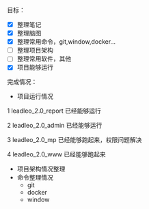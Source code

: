 目标：

- [x] 整理笔记
- [x] 整理脑图
- [x] 整理常用命令，git,window,docker...
- [ ] 整理项目架构
- [ ] 整理常用软件，其他
- [x] 项目能够运行

完成情况：

- 项目运行情况

1 leadleo_2.0_report 已经能够运行

2 leadleo_2.0_admin 已经能够运行

3 leadleo_2.0_mp 已经能够跑起来，权限问题解决

4 leadleo_2.0_www 已经能够跑起来

- 项目架构情况整理
- 命令整理情况
  - git
  - docker
  - window